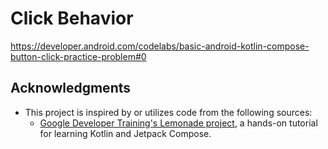 # Click Behavior

https://developer.android.com/codelabs/basic-android-kotlin-compose-button-click-practice-problem#0

## Acknowledgments

- This project is inspired by or utilizes code from the following sources:
    - [Google Developer Training's Lemonade project](https://github.com/google-developer-training/basic-android-kotlin-compose-training-lemonade), a hands-on tutorial for learning Kotlin and Jetpack Compose.

